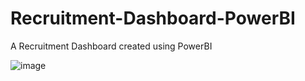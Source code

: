 # Recruitment-Dashboard-PowerBI
A Recruitment Dashboard created using PowerBI

![image](https://user-images.githubusercontent.com/18540586/161002844-fcdac422-580f-4173-9209-ad14e5460fb0.png)
